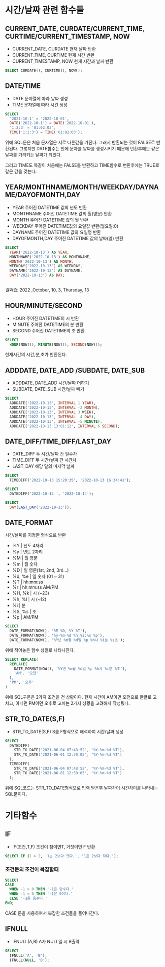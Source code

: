 # 시간/날짜 관련 함수들
## CURRENT_DATE, CURDATE/CURRENT_TIME, CURTIME/CURRENT_TIMESTAMP, NOW	
* CURRENT_DATE, CURDATE 현재 날짜 반환
* CURRENT_TIME, CURTIME 현재 시간 반환
* CURRENT_TIMESTAMP, NOW 현재 시간과 날짜 반환

```SQL
SELECT CURDATE(), CURTIME(), NOW();
```

## DATE/TIME
* DATE 문자열에 따라 날짜 생성
* TIME 문자열에 따라 시간 생성

```SQL
SELECT
  '2021-10-1' = '2022-10-01',
  DATE('2022-10-1') = DATE('2022-10-01'),
  '1:2:3' = '01:02:03',
  TIME('1:2:3') = TIME('01:02:03');
```
위에 SQL문은 처음 문자열은 서로 다른값을 가진다. 그래서 반환되는 것이 FALSE로 반환된다.
그렇지만 DATE함수는 안에 문자를 날짜를 생성시키기 떄문에 반환후에는 같은 날짜를 가리키는 날짜가 되었다.


그리고 TIME도 똑같이 처음에는 FALSE를 반환하고 TIME함수로 변환후에는 TRUE로 같은 값을 갖는다.

## YEAR/MONTHNAME/MONTH/WEEKDAY/DAYNAME/DAYOFMONTH,DAY
* YEAR 주어진 DATETIME 값의 년도 반환
* MONTHNAME 주어진 DATETIME 값의 월(영문) 반환
* MONTH 주어진 DATETIME 값의 월 반환
* WEEKDAY 주어진 DATETIME값의  요일값 반환(월요일:0)
* DAYNAME 주어진 DATETIME 값의 요일명 반환
* DAYOFMONTH,DAY 주어진 DATETIME 값의 날짜(일) 반환

```SQL
SELECT
  YEAR('2022-10-13') AS YEAR,
  MONTHNAME('2022-10-13') AS MONTHNAME,
  MONTH('2022-10-13') AS MONTH,
  WEEKDAY('2022-10-13') AS WEEKDAY,
  DAYNAME('2022-10-13') AS DAYNAME,
  DAY('2022-10-13') AS DAY;
  
```
*결과값:* 2022 ,October, 10, 3, Thursday, 13


## HOUR/MINUTE/SECOND
* HOUR 주어진 DATETIME의 시 반환
* MINUTE 주어진 DATETIME의 분 반환
* SECOND 주어진 DATETIME의 초 반환

```SQL
SELECT
  HOUR(NOW()), MINUTE(NOW()), SECOND(NOW());
```
현재시간의 시간,분,초가 반환된다.

## ADDDATE, DATE_ADD	/SUBDATE, DATE_SUB	
* ADDDATE, DATE_ADD 시간/날짜 더하기	
* SUBDATE, DATE_SUB 시간/날짜 빼기

```SQL
SELECT 
  ADDDATE('2022-10-13', INTERVAL 1 YEAR),
  ADDDATE('2022-10-13', INTERVAL -2 MONTH),
  ADDDATE('2022-10-13', INTERVAL 3 WEEK),
  ADDDATE('2022-10-13', INTERVAL -4 DAY),
  ADDDATE('2022-10-13', INTERVAL -5 MINUTE),
  ADDDATE('2022-10-13 13:01:12', INTERVAL 6 SECOND);
```

## DATE_DIFF/TIME_DIFF/LAST_DAY
* DATE_DIFF 두 시간/날짜 간 일수차
* TIME_DIFF 두 시간/날짜 간 시간차
* LAST_DAY 해당 달의 마지막 날짜

```SQL
SELECT
  TIMEDIFF('2022-10-13 15:20:35', '2022-10-13 16:34:41');
```
```SQL
SELECT
  DATEDIFF('2022-10-13 ', '2022-10-14');
```
```SQL
SELECT
  DAY(LAST_DAY('2022-10-13'));
```


## DATE_FORMAT
 시간/날짜를 지정한 형식으로 반환
   * %Y	| 년도 4자리
   * %y	| 년도 2자리
   * %M	| 월 영문
   * %m	| 월 숫자
   * %D	| 일 영문(1st, 2nd, 3rd...)
   * %d, %e	| 일 숫자 (01 ~ 31)
   * %T	| hh:mm:ss
   * %r	| hh:mm:ss AM/PM
   * %H, %k	| 시 (~23)
   * %h, %l	| 시 (~12)
   * %i	| 분
   * %S, %s |	초
   * %p	| AM/PM
```SQL
SELECT
  DATE_FORMAT(NOW(), '%M %D, %Y %T'),
  DATE_FORMAT(NOW(), '%y-%m-%d %h:%i:%s %p'),
  DATE_FORMAT(NOW(), '%Y년 %m월 %d일 %p %h시 %i분 %s초');
```
위에 적어놓은 함수 성질로 나타나진다.
```SQL
SELECT REPLACE(
  REPLACE(
    DATE_FORMAT(NOW(), '%Y년 %m월 %d일 %p %h시 %i분 %초'),
    'AM', '오전'
  ),
  'PM', '오후'
)
```
위에 SQL구문은 2가지 조건을 건 상황이다. 현재 시간이 AM이면 오전으로 한글로 고치고, 아니면 PM이면 오후로 고치는 2가지 상황을 고려해서 작성됬다.

## STR_TO_DATE(S,F)
* STR_TO_DATE(S,F) S를 F형식으로 해석하여 시간/날짜 생성

```SQL
SELECT
  DATEDIFF(
    STR_TO_DATE('2021-06-04 07:48:52', '%Y-%m-%d %T'),
    STR_TO_DATE('2021-06-01 12:30:05', '%Y-%m-%d %T')
  ),
  TIMEDIFF(
    STR_TO_DATE('2021-06-04 07:48:52', '%Y-%m-%d %T'),
    STR_TO_DATE('2021-06-01 12:30:05', '%Y-%m-%d %T')
  );
```
위에 SQL코드는 STR_TO_DATE형식으로 입력 받은후 날짜차이 시간차이를 나타내는 SQL문이다.

# 기타함수
## IF
* IF(조건,T,F) 조건이 참이면T, 거짓이면 F 반환

```SQL
SELECT IF (1 > 2, '1는 2보다 크다.', '1은 2보다 작다.');
```

### 조건문의 조건이 복잡할때
```SQL
SELECT
CASE
  WHEN -1 > 0 THEN '-1은 양수다.'
  WHEN -1 = 0 THEN '-1은 0이다.'
  ELSE '-1은 음수다.'
END;
```
CASE 문을 사용하여서 복잡한 조건들을 풀어나간다.

## IFNULL
* IFNULL(A,B) A가 NULL일 시 B출력

```SQL
SELECT
  IFNULL('A', 'B'),
  IFNULL(NULL, 'B');
```






